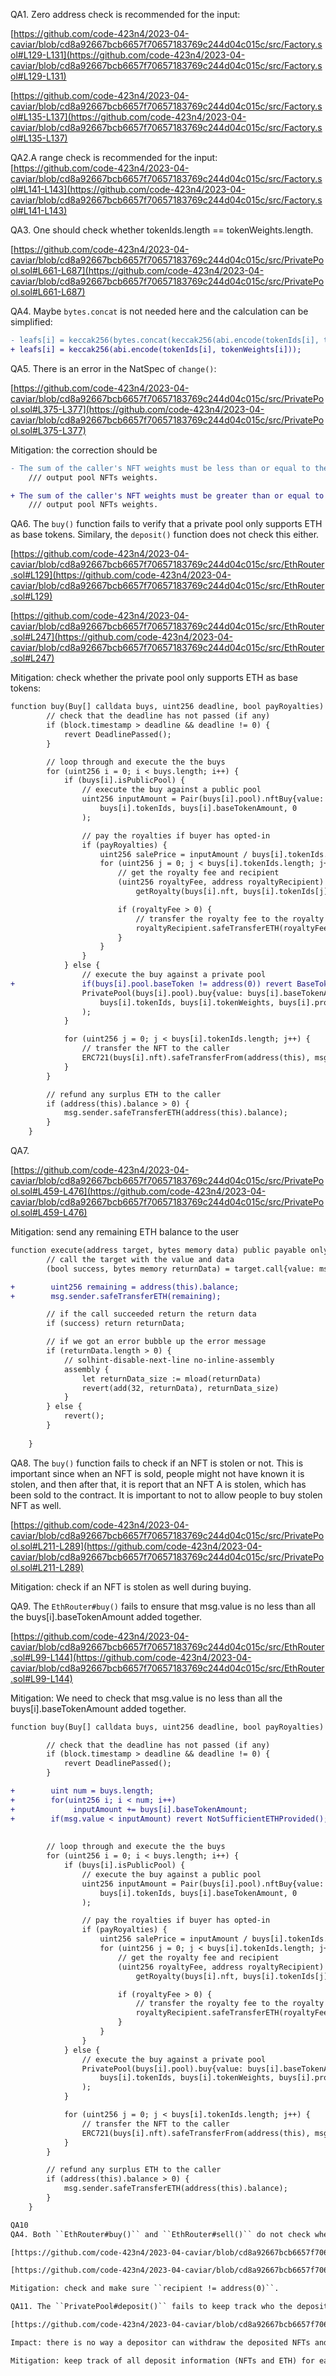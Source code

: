 QA1. Zero address check is recommended for the input: 

[https://github.com/code-423n4/2023-04-caviar/blob/cd8a92667bcb6657f70657183769c244d04c015c/src/Factory.sol#L129-L131](https://github.com/code-423n4/2023-04-caviar/blob/cd8a92667bcb6657f70657183769c244d04c015c/src/Factory.sol#L129-L131)

[https://github.com/code-423n4/2023-04-caviar/blob/cd8a92667bcb6657f70657183769c244d04c015c/src/Factory.sol#L135-L137](https://github.com/code-423n4/2023-04-caviar/blob/cd8a92667bcb6657f70657183769c244d04c015c/src/Factory.sol#L135-L137)

QA2.A range check is recommended for the input:
[https://github.com/code-423n4/2023-04-caviar/blob/cd8a92667bcb6657f70657183769c244d04c015c/src/Factory.sol#L141-L143](https://github.com/code-423n4/2023-04-caviar/blob/cd8a92667bcb6657f70657183769c244d04c015c/src/Factory.sol#L141-L143)

QA3. One should check whether tokenIds.length == tokenWeights.length.

[https://github.com/code-423n4/2023-04-caviar/blob/cd8a92667bcb6657f70657183769c244d04c015c/src/PrivatePool.sol#L661-L687](https://github.com/code-423n4/2023-04-caviar/blob/cd8a92667bcb6657f70657183769c244d04c015c/src/PrivatePool.sol#L661-L687)

QA4. Maybe ``bytes.concat`` is not needed here and the calculation can be simplified:

```diff
- leafs[i] = keccak256(bytes.concat(keccak256(abi.encode(tokenIds[i], tokenWeights[i]))));
+ leafs[i] = keccak256(abi.encode(tokenIds[i], tokenWeights[i]));

```

QA5. There is an error in the NatSpec of ``change()``:

[https://github.com/code-423n4/2023-04-caviar/blob/cd8a92667bcb6657f70657183769c244d04c015c/src/PrivatePool.sol#L375-L377](https://github.com/code-423n4/2023-04-caviar/blob/cd8a92667bcb6657f70657183769c244d04c015c/src/PrivatePool.sol#L375-L377)

Mitigation: the correction should be 
```diff
- The sum of the caller's NFT weights must be less than or equal to the sum of the
    /// output pool NFTs weights.

+ The sum of the caller's NFT weights must be greater than or equal to the sum of the
    /// output pool NFTs weights.
```

QA6. The ``buy()`` function fails to verify that a private pool only supports ETH as base tokens.
Similary, the ``deposit()`` function does not check this either.

[https://github.com/code-423n4/2023-04-caviar/blob/cd8a92667bcb6657f70657183769c244d04c015c/src/EthRouter.sol#L129](https://github.com/code-423n4/2023-04-caviar/blob/cd8a92667bcb6657f70657183769c244d04c015c/src/EthRouter.sol#L129)

[https://github.com/code-423n4/2023-04-caviar/blob/cd8a92667bcb6657f70657183769c244d04c015c/src/EthRouter.sol#L247](https://github.com/code-423n4/2023-04-caviar/blob/cd8a92667bcb6657f70657183769c244d04c015c/src/EthRouter.sol#L247)

Mitigation: check whether the private pool only supports ETH as base tokens:
```diff
function buy(Buy[] calldata buys, uint256 deadline, bool payRoyalties) public payable {
        // check that the deadline has not passed (if any)
        if (block.timestamp > deadline && deadline != 0) {
            revert DeadlinePassed();
        }

        // loop through and execute the the buys
        for (uint256 i = 0; i < buys.length; i++) {
            if (buys[i].isPublicPool) {
                // execute the buy against a public pool
                uint256 inputAmount = Pair(buys[i].pool).nftBuy{value: buys[i].baseTokenAmount}(
                    buys[i].tokenIds, buys[i].baseTokenAmount, 0
                );

                // pay the royalties if buyer has opted-in
                if (payRoyalties) {
                    uint256 salePrice = inputAmount / buys[i].tokenIds.length;
                    for (uint256 j = 0; j < buys[i].tokenIds.length; j++) {
                        // get the royalty fee and recipient
                        (uint256 royaltyFee, address royaltyRecipient) =
                            getRoyalty(buys[i].nft, buys[i].tokenIds[j], salePrice);

                        if (royaltyFee > 0) {
                            // transfer the royalty fee to the royalty recipient
                            royaltyRecipient.safeTransferETH(royaltyFee);
                        }
                    }
                }
            } else {
                // execute the buy against a private pool
+               if(buys[i].pool.baseToken != address(0)) revert BaseTokenIsNotETH();
                PrivatePool(buys[i].pool).buy{value: buys[i].baseTokenAmount}(
                    buys[i].tokenIds, buys[i].tokenWeights, buys[i].proof
                );
            }

            for (uint256 j = 0; j < buys[i].tokenIds.length; j++) {
                // transfer the NFT to the caller
                ERC721(buys[i].nft).safeTransferFrom(address(this), msg.sender, buys[i].tokenIds[j]);
            }
        }

        // refund any surplus ETH to the caller
        if (address(this).balance > 0) {
            msg.sender.safeTransferETH(address(this).balance);
        }
    }
```

QA7. 

[https://github.com/code-423n4/2023-04-caviar/blob/cd8a92667bcb6657f70657183769c244d04c015c/src/PrivatePool.sol#L459-L476](https://github.com/code-423n4/2023-04-caviar/blob/cd8a92667bcb6657f70657183769c244d04c015c/src/PrivatePool.sol#L459-L476)

Mitigation: send any remaining ETH balance to the user
```diff
function execute(address target, bytes memory data) public payable onlyOwner returns (bytes memory) {
        // call the target with the value and data
        (bool success, bytes memory returnData) = target.call{value: msg.value}(data);

+        uint256 remaining = address(this).balance; 
+        msg.sender.safeTransferETH(remaining);

        // if the call succeeded return the return data
        if (success) return returnData;

        // if we got an error bubble up the error message
        if (returnData.length > 0) {
            // solhint-disable-next-line no-inline-assembly
            assembly {
                let returnData_size := mload(returnData)
                revert(add(32, returnData), returnData_size)
            }
        } else {
            revert();
        }
        
    }
```

QA8. The ``buy()`` function fails to check if an NFT is stolen or not. This is important since when an NFT is sold, people might not have known it is stolen, and then after that, it is report that an NFT A is stolen, which has been sold to the contract. It is important to not to allow people to buy stolen NFT as well.

[https://github.com/code-423n4/2023-04-caviar/blob/cd8a92667bcb6657f70657183769c244d04c015c/src/PrivatePool.sol#L211-L289](https://github.com/code-423n4/2023-04-caviar/blob/cd8a92667bcb6657f70657183769c244d04c015c/src/PrivatePool.sol#L211-L289)

Mitigation: check if an NFT is stolen as well during buying. 

QA9. The ``EthRouter#buy()`` fails to ensure that msg.value is no less than all the buys[i].baseTokenAmount added together. 

[https://github.com/code-423n4/2023-04-caviar/blob/cd8a92667bcb6657f70657183769c244d04c015c/src/EthRouter.sol#L99-L144](https://github.com/code-423n4/2023-04-caviar/blob/cd8a92667bcb6657f70657183769c244d04c015c/src/EthRouter.sol#L99-L144)

Mitigation: We need to check that msg.value is no less than all the buys[i].baseTokenAmount added together. 
```diff
function buy(Buy[] calldata buys, uint256 deadline, bool payRoyalties) public payable {

        // check that the deadline has not passed (if any)
        if (block.timestamp > deadline && deadline != 0) {
            revert DeadlinePassed();
        }

+        uint num = buys.length;
+        for(uint256 i; i < num; i++)
+             inputAmount += buys[i].baseTokenAmount;
+        if(msg.value < inputAmount) revert NotSufficientETHProvided();
 
         
        // loop through and execute the the buys
        for (uint256 i = 0; i < buys.length; i++) {
            if (buys[i].isPublicPool) {
                // execute the buy against a public pool
                uint256 inputAmount = Pair(buys[i].pool).nftBuy{value: buys[i].baseTokenAmount}(
                    buys[i].tokenIds, buys[i].baseTokenAmount, 0
                );

                // pay the royalties if buyer has opted-in
                if (payRoyalties) {
                    uint256 salePrice = inputAmount / buys[i].tokenIds.length;
                    for (uint256 j = 0; j < buys[i].tokenIds.length; j++) {
                        // get the royalty fee and recipient
                        (uint256 royaltyFee, address royaltyRecipient) =
                            getRoyalty(buys[i].nft, buys[i].tokenIds[j], salePrice);

                        if (royaltyFee > 0) {
                            // transfer the royalty fee to the royalty recipient
                            royaltyRecipient.safeTransferETH(royaltyFee);
                        }
                    }
                }
            } else {
                // execute the buy against a private pool
                PrivatePool(buys[i].pool).buy{value: buys[i].baseTokenAmount}(
                    buys[i].tokenIds, buys[i].tokenWeights, buys[i].proof
                );
            }

            for (uint256 j = 0; j < buys[i].tokenIds.length; j++) {
                // transfer the NFT to the caller
                ERC721(buys[i].nft).safeTransferFrom(address(this), msg.sender, buys[i].tokenIds[j]);
            }
        }

        // refund any surplus ETH to the caller
        if (address(this).balance > 0) {
            msg.sender.safeTransferETH(address(this).balance);
        }
    }

QA10 
QA4. Both ``EthRouter#buy()`` and ``EthRouter#sell()`` do not check whether ``recipient == address(0)``, as a result, they might send royalty fees to the zero address - loss of funds.

[https://github.com/code-423n4/2023-04-caviar/blob/cd8a92667bcb6657f70657183769c244d04c015c/src/EthRouter.sol#L123](https://github.com/code-423n4/2023-04-caviar/blob/cd8a92667bcb6657f70657183769c244d04c015c/src/EthRouter.sol#L123)

[https://github.com/code-423n4/2023-04-caviar/blob/cd8a92667bcb6657f70657183769c244d04c015c/src/EthRouter.sol#L190](https://github.com/code-423n4/2023-04-caviar/blob/cd8a92667bcb6657f70657183769c244d04c015c/src/EthRouter.sol#L190)

Mitigation: check and make sure ``recipient != address(0)``. 

QA11. The ``PrivatePool#deposit()`` fails to keep track who the depositor is, not in the emitted event either. 

[https://github.com/code-423n4/2023-04-caviar/blob/cd8a92667bcb6657f70657183769c244d04c015c/src/PrivatePool.sol#L484-L507](https://github.com/code-423n4/2023-04-caviar/blob/cd8a92667bcb6657f70657183769c244d04c015c/src/PrivatePool.sol#L484-L507)

Impact: there is no way a depositor can withdraw the deposited NFTs and ETH on his own. 

Mitigation: keep track of all deposit information (NFTs and ETH) for each depositor and add a function to allow each depositor to withdraw his own NFTs and ETH, possibly with additional rewards. Minimum: change the event topics so that event will reflect the information of who deposits how much/which NFT at when.
